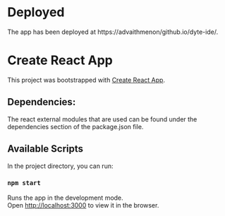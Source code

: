 # Deployed

The app has been deployed at https://advaithmenon/github.io/dyte-ide/.

# Create React App

This project was bootstrapped with [Create React App](https://github.com/facebook/create-react-app).

## Dependencies:

The react external modules that are used can be found under the dependencies section of the package.json file.

## Available Scripts

In the project directory, you can run:

### `npm start`

Runs the app in the development mode.\
Open [http://localhost:3000](http://localhost:3000) to view it in the browser.




